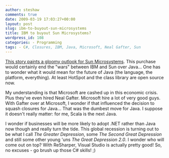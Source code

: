 ```yaml
---
author: steshaw
comments: true
date: 2009-03-19 17:03:27+00:00
layout: post
slug: ibm-to-buyout-sun-microsystems
title: IBM to buyout Sun Microsystems?
wordpress_id: 108
categories: - Programming
tags: - C#, Closures, IBM, Java, Microsoft, Neal Gafter, Sun
---
```


[This story paints a gloomy outlook for Sun Microsystems](http://www.guardian.co.uk/technology/2009/mar/18/ibm-sun-microsystems). This purchase would certainly end the "wars" between IBM and Sun over Java... One has to wonder what it would mean for the future of Java (the language, the platform, everything). At least HotSpot and the class library are open source now.

My understanding is that Microsoft are cashed up in this economic crisis. Plus they've even hired Neal Gafter. Microsoft hire a lot of very good guys. With Gafter over at Microsoft, I wonder if that influenced the decision to squash closures for Java... That was the dumbest move for Java. I suppose it doesn't really matter: for me, Scala is the next Java.

I wonder if businesses will be more likely to adopt .NET rather than Java now though and really turn the tide. This global recession is turning out to be what I call _The Greater Depression_, some _The Second Great Depression_ and still some other young 'uns _The Great Depression 2.0_. I wonder who will come out on top? With ReSharper, Visual Studio is actually pretty good! So, no excuses - go brush up those C# skills! ;)
